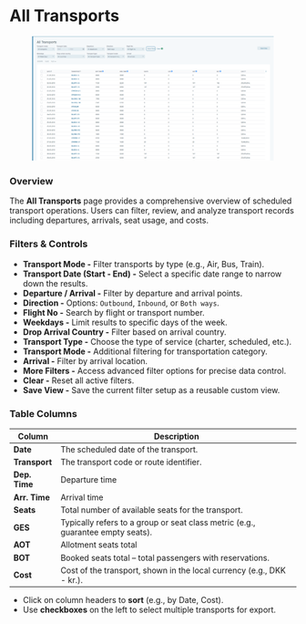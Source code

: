 # All Transports

<figure><img src="../.gitbook/assets/image (5) (1) (1) (1) (1) (1) (1) (1) (1) (1) (1) (1) (1) (1) (1).png" alt=""><figcaption></figcaption></figure>

### Overview

The **All Transports** page provides a comprehensive overview of scheduled transport operations. Users can filter, review, and analyze transport records including departures, arrivals, seat usage, and costs.

### Filters & Controls

* **Transport Mode -** Filter transports by type (e.g., Air, Bus, Train).
* **Transport Date (Start - End) -** Select a specific date range to narrow down the results.
* **Departure / Arrival -** Filter by departure and arrival points.
* **Direction -** Options: `Outbound`, `Inbound`, or `Both ways`.
* **Flight No -** Search by flight or transport number.
* **Weekdays -** Limit results to specific days of the week.
* **Drop Arrival Country -** Filter based on arrival country.
* **Transport Type -** Choose the type of service (charter, scheduled, etc.).
* **Transport Mode -** Additional filtering for transportation category.
* **Arrival -** Filter by arrival location.
* **More Filters -** Access advanced filter options for precise data control.
* **Clear -** Reset all active filters.
* **Save View -** Save the current filter setup as a reusable custom view.

### Table Columns

| Column        | Description                                                                     |
| ------------- | ------------------------------------------------------------------------------- |
| **Date**      | The scheduled date of the transport.                                            |
| **Transport** | The transport code or route identifier.                                         |
| **Dep. Time** | Departure time                                                                  |
| **Arr. Time** | Arrival time                                                                    |
| **Seats**     | Total number of available seats for the transport.                              |
| **GES**       | Typically refers to a group or seat class metric (e.g., guarantee empty seats). |
| **AOT**       | Allotment seats total                                                           |
| **BOT**       | Booked seats total – total passengers with reservations.                        |
| **Cost**      | Cost of the transport, shown in the local currency (e.g., DKK - kr.).           |

* Click on column headers to **sort** (e.g., by Date, Cost).
* Use **checkboxes** on the left to select multiple transports for export.
